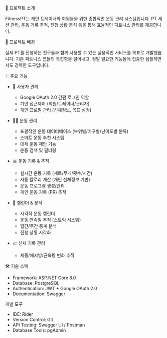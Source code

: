 🎯 프로젝트 소개

FitnessPT는 개인 트레이너와 회원들을 위한 종합적인 운동 관리 시스템입니다.
PT 세션 관리, 운동 기록 추적, 진행 상황 분석 등을 통해 효율적인 피트니스 관리를 제공합니다.

🌟 프로젝트 배경

실제 PT를 진행하는 친구들과 함께 사용할 수 있는 실용적인 서비스를 목표로 개발했습니다.
기존 피트니스 앱들의 복잡함을 덜어내고, 정말 필요한 기능들에 집중한 심플하면서도 강력한 도구입니다.

✨ 주요 기능

 - 👥 사용자 관리 
   - Google OAuth 2.0 간편 로그인 역할
   - 기반 접근제어 (회원/트레이너/관리자)
   - 개인 프로필 관리 (신체정보, 목표 설정)


 - 🏋️‍♂️ 운동 관리
   - 포괄적인 운동 데이터베이스 (부위별/기구별/난이도별 분류)
   - 스마트 운동 추천 시스템 
   - 대체 운동 제안 기능 
   - 운동 검색 및 필터링


 - 📊 운동 기록 & 추적 
   - 실시간 운동 기록 (세트/무게/횟수/시간)
   - 자동 칼로리 계산 (개인 신체정보 기반)
   - 운동 프로그램 생성/관리 
   - 개인 운동 기록 (PR) 추적


 - 📅 캘린더 & 분석 
   - 시각적 운동 캘린더 
   - 운동 연속일 추적 (스트릭 시스템)
   - 월간/주간 통계 분석 
   - 진행 상황 시각화

 
 - 📈 신체 기록 관리 
   - 체중/체지방/근육량 변화 추적


🛠 기술 스택
 - Framework: ASP.NET Core 8.0 
 - Database: PostgreSQL 
 - Authentication: JWT + Google OAuth 2.0 
 - Documentation: Swagger


개발 도구 
 - IDE: Rider 
 - Version Control: Git 
 - API Testing: Swagger UI / Postman 
 - Database Tools: pgAdmin